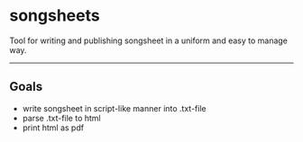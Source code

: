 # songsheets
Tool for writing and publishing songsheet in a uniform and easy to manage way.

---
## Goals
- write songsheet in script-like manner into .txt-file
- parse .txt-file to html
- print html as pdf